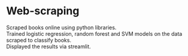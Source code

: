 # Web-scraping
Scraped books online using python libraries. \
Trained logistic regression, random forest and SVM models on the data scraped to classify books. \
Displayed the results via streamlit.
